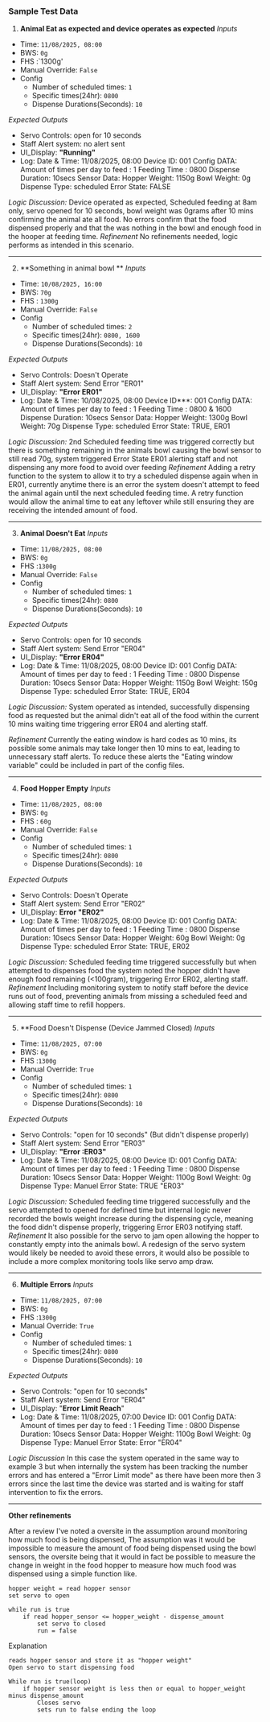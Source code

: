 ### Sample Test Data

1)  **Animal Eat as expected and device operates as expected**
*Inputs*
 - Time: `11/08/2025, 08:00`
 - BWS: `0g`
 - FHS :`1300g'
 - Manual Override: `False`
 - Config 
	- Number of scheduled times: `1`
	- Specific times(24hr): `0800`
	- Dispense Durations(Seconds): `10`

*Expected Outputs*
- Servo Controls:  open for 10 seconds 
- Staff Alert system: no alert sent
- UI_Display: **"Running"**
- Log: 
	Date & Time: 11/08/2025, 08:00
	Device ID: 001
	Config DATA: 
		Amount of times per day to feed : 1
		Feeding Time : 0800
		Dispense Duration: 10secs
	Sensor Data:
		Hopper Weight: 1150g
		Bowl Weight: 0g
	Dispense Type: scheduled
	Error State: FALSE
	
*Logic Discussion:*
Device operated as expected, Scheduled feeding at 8am only, servo opened for 10 seconds, bowl weight was 0grams after 10 mins confirming the animal ate all food. No errors confirm that the food dispensed properly and that the was nothing in the bowl and enough food in the hooper at feeding time. 
*Refinement*
No refinements needed, logic performs as intended in this scenario.

---

2) **Something in animal bowl **
*Inputs*
 - Time: `10/08/2025, 16:00`
 - BWS: `70g`
 - FHS : `1300g`
 - Manual Override: `False`
 - Config 
	- Number of scheduled times: `2`
	- Specific times(24hr): `0800, 1600`
	- Dispense Durations(Seconds): `10`

*Expected Outputs*
- Servo Controls: Doesn't Operate
- Staff Alert system: Send Error "ER01"
- UI_Display: **"Error ER01"**
- Log: 
	Date & Time: 10/08/2025, 08:00
	Device ID***: 001
	Config DATA: 
		Amount of times per day to feed : 1
		Feeding Time : 0800 & 1600
		Dispense Duration: 10secs
	Sensor Data:
		Hopper Weight: 1300g
		Bowl Weight: 70g
	Dispense Type: scheduled
	Error State: TRUE, ER01
	
*Logic Discussion:*
2nd Scheduled feeding time was triggered correctly but there is something remaining in the animals bowl causing the bowl sensor to still read 70g, system triggered Error State ER01 alerting staff and not dispensing any more food to avoid over feeding 
*Refinement*
Adding a retry function to the system to allow it to try a scheduled dispense again when in ER01, currently anytime there is an error the system doesn't attempt to feed the animal again until the next scheduled feeding time. A retry function would allow the animal time to eat any leftover while still ensuring they are receiving the intended amount of food. 

---

3) **Animal Doesn't Eat**
*Inputs*
 - Time: `11/08/2025, 08:00`
 - BWS: `0g`
 - FHS :`1300g`
 - Manual Override: `False`
 - Config 
	- Number of scheduled times: `1`
	- Specific times(24hr): `0800`
	- Dispense Durations(Seconds): `10`

*Expected Outputs*
- Servo Controls:  open for 10 seconds 
- Staff Alert system: Send Error "ER04"
- UI_Display: **"Error ER04"**
- Log: 
	Date & Time: 11/08/2025, 08:00
	Device ID: 001
	Config DATA: 
		Amount of times per day to feed : 1
		Feeding Time : 0800
		Dispense Duration: 10secs
	Sensor Data:
		Hopper Weight: 1150g
		Bowl Weight: 150g
	Dispense Type: scheduled
	Error State: TRUE, ER04
	
*Logic Discussion:*
System operated as intended, successfully dispensing food as requested but the animal didn't eat all of the food within the current 10 mins waiting time triggering error ER04 and alerting staff.  

*Refinement*
Currently the eating window is hard codes as 10 mins, its possible some animals may take longer then 10 mins to eat, leading to unnecessary staff alerts. To reduce these alerts the "Eating window variable" could be included in part of the config files.  

---

4) **Food Hopper Empty**
*Inputs*
 - Time: `11/08/2025, 08:00`
 - BWS: `0g`
 - FHS : `60g`
 - Manual Override: `False`
 - Config 
	- Number of scheduled times: `1`
	- Specific times(24hr): `0800`
	- Dispense Durations(Seconds): `10`

*Expected Outputs*
- Servo Controls:  Doesn't Operate
- Staff Alert system: Send Error "ER02"
- UI_Display: **Error "ER02"**
- Log: 
	Date & Time: 11/08/2025, 08:00
	Device ID: 001
	Config DATA: 
		Amount of times per day to feed : 1
		Feeding Time : 0800
		Dispense Duration: 10secs
	Sensor Data:
		Hopper Weight: 60g
		Bowl Weight: 0g
	Dispense Type: scheduled
	Error State: TRUE, ER02
	
*Logic Discussion:*
Scheduled feeding time triggered successfully but when attempted to dispenses food the system noted the hopper didn't have enough food remaining (<100gram), triggering Error ER02, alerting staff.  
*Refinement*
Including monitoring system to notify staff before the device runs out of food, preventing animals from missing a scheduled feed and allowing staff time to refill hoppers. 
	
---

5) **Food Doesn't Dispense (Device Jammed Closed)
*Inputs*
 - Time: `11/08/2025, 07:00`
 - BWS: `0g`
 - FHS :`1300g`
 - Manual Override: `True`
 - Config 
	- Number of scheduled times: `1`
	- Specific times(24hr): `0800`
	- Dispense Durations(Seconds): `10`

*Expected Outputs*
- Servo Controls:  "open for 10 seconds" (But didn't dispense properly) 
- Staff Alert system: Send Error "ER03"
- UI_Display: **"Error :ER03"**
- Log: 
	Date & Time: 11/08/2025, 08:00
	Device ID: 001
	Config DATA: 
		Amount of times per day to feed : 1
		Feeding Time : 0800
		Dispense Duration: 10secs
	Sensor Data:
		Hopper Weight: 1100g
		Bowl Weight: 0g
	Dispense Type: Manuel
	Error State: TRUE "ER03"
	
*Logic Discussion:*
Scheduled feeding time triggered successfully and the servo attempted to opened for defined time but internal logic never recorded the bowls weight increase during the dispensing cycle, meaning the food didn't dispense properly, triggering Error ER03 notifying staff. 
*Refinement*
It also possible for the servo to jam open allowing the hopper to constantly empty into the animals bowl. A redesign of the servo system would likely be needed to avoid these errors, it would also be possible to include a more complex monitoring tools like servo amp draw.

---

6) **Multiple Errors**
*Inputs*
 - Time: `11/08/2025, 07:00`
 - BWS: `0g`
 - FHS :`1300g`
 - Manual Override: `True`
 - Config 
	- Number of scheduled times: `1`
	- Specific times(24hr): `0800`
	- Dispense Durations(Seconds): `10`

*Expected Outputs*
- Servo Controls:  "open for 10 seconds"
- Staff Alert system: Send Error "ER04"
- UI_Display: "**Error Limit Reach**"
- Log: 
	Date & Time: 11/08/2025, 07:00
	Device ID: 001
	Config DATA: 
		Amount of times per day to feed : 1
		Feeding Time : 0800
		Dispense Duration: 10secs
	Sensor Data:
		Hopper Weight: 1100g
		Bowl Weight: 0g
	Dispense Type: Manuel
	Error State: Error "ER04"
	
*Logic Discussion*
In this case the system operated in the same way to example 3 but when internally the system has been tracking the number errors and has entered a "Error Limit mode" as there have been more then 3 errors since the last time the device was started and is waiting for staff intervention to fix the errors.

---

**Other refinements**

After a review I've noted a oversite in the assumption around monitoring how much food is being dispensed, The assumption was it would be impossible to measure the amount of food being dispensed using the bowl sensors, the oversite being that it would in fact be possible to measure the change in weight in the food hopper to measure how much food was dispensed using a simple function like.

```
hopper weight = read hopper sensor
set servo to open 

while run is true 
	if read hopper_sensor <= hopper_weight - dispense_amount
		set servo to closed
		run = false

```

Explanation

```
reads hopper sensor and store it as "hopper weight"
Open servo to start dispensing food

While run is true(loop)
	if hopper sensor weight is less then or equal to hopper_weight minus dispense_amount 
		Closes servo
		sets run to false ending the loop
```





